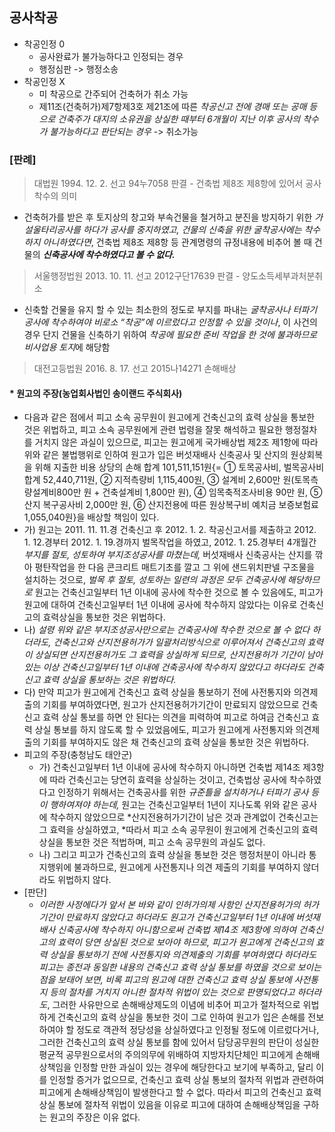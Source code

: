 ## 공사착공

* 착공인정 0
  * 공사완료가 불가능하다고 인정되는 경우
  * 행정심판 -> 행정소송
* 착공인정 X
  * 미 착공으로 간주되어 건축허가 취소 가능
  * 제11조(건축허가)제7항제3호 제21조에 따른 *착공신고 전에 경매 또는 공매 등으로 건축주가 대지의 소유권을 상실한 때부터 6개월이 지난 이후 공사의 착수가 불가능하다고 판단되는 경우* -> 취소가능

### [판례]

> 대법원 1994. 12. 2. 선고 94누7058 판결 - 건축법 제8조 제8항에 있어서 공사착수의 의미

* 건축허가를 받은 후 토지상의 창고와 부속건물을 철거하고 분진을 방지하기 위한 *가설울타리공사를 하다가 공사를 중지하였고, 건물의 신축을 위한 굴착공사에는 착수하지 아니하였다면*, 건축법 제8조 제8항 등 관계명령의 규정내용에 비추어 볼 때 건물의 ***신축공사에 착수하였다고 볼 수 없다.***

> 서울행정법원 2013. 10. 11. 선고 2012구단17639 판결 - 양도소득세부과처분취소

* 신축할 건물을 유지 할 수 있는 최소한의 정도로 부지를 파내는 *굴착공사나 터파기공사에 착수하여야 비로소 “착공”에 이르렀다고 인정할 수 있을 것이나*, 이 사건의 경우 단지 건물을 신축하기 위하여 *착공에 필요한 준비 작업을 한 것에 불과하므로 비사업용 토지*에 해당함

> 대전고등법원 2016. 8. 17. 선고 2015나14271 손해배상

#### * 원고의 주장(농업회사법인 송이랜드 주식회사)

* 다음과 같은 점에서 피고 소속 공무원이 원고에게 건축신고의 효력 상실을 통보한 것은 위법하고, 피고 소속 공무원에게 관련 법령을 잘못 해석하고 필요한 행정절차를 거치지 않은 과실이 있으므로, 피고는 원고에게 국가배상법 제2조 제1항에 따라 위와 같은 불법행위로 인하여 원고가 입은 버섯재배사 신축공사 및 산지의 원상회복을 위해 지출한 비용 상당의 손해 합계 101,511,151원{= ① 토목공사비, 벌목공사비 합계 52,440,711원, ② 지적측량비 1,115,400원, ③ 설계비 2,600만 원(토목측량설계비800만 원 + 건축설계비 1,800만 원), ④ 임목축적조사비용 90만 원, ⑤ 산지 복구공사비 2,000만 원, ⑥ 산지전용에 따른 원상복구비 예치금 보증보험료 1,055,040원}을 배상할 책임이 있다.
* 가) 원고는 2011. 11. 11.경 건축신고 후 2012. 1. 2. 착공신고서를 제출하고 2012. 1. 12.경부터 2012. 1. 19.경까지 벌목작업을 하였고, 2012. 1. 25.경부터 4개월간 *부지를 절토, 성토하여 부지조성공사를 마쳤는데,* 버섯재배사 신축공사는 산지를 깎아 평탄작업을 한 다음 콘크리트 매트기초를 깔고 그 위에 샌드위치판넬 구조물을 설치하는 것으로, *벌목 후 절토, 성토하는 일련의 과정은 모두 건축공사에 해당하므로* 원고는 건축신고일부터 1년 이내에 공사에 착수한 것으로 볼 수 있음에도, 피고가 원고에 대하여 건축신고일부터 1년 이내에 공사에 착수하지 않았다는 이유로 건축신고의 효력상실을 통보한 것은 위법하다.
* 나) *설령 위와 같은 부지조성공사만으로는 건축공사에 착수한 것으로 볼 수 없다 하더라도, 건축신고와 산지전용허가가 일괄처리방식으로 이루어져서 건축신고의 효력이 상실되면 산지전용허가도 그 효력을 상실하게 되므로, 산지전용허가 기간이 남아 있는 이상 건축신고일부터 1년 이내에 건축공사에 착수하지 않았다고 하더라도 건축신고 효력 상실을 통보하는 것은 위법하다.*
* 다) 만약 피고가 원고에게 건축신고 효력 상실을 통보하기 전에 사전통지와 의견제출의 기회를 부여하였다면, 원고가 산지전용허가기간이 만료되지 않았으므로 건축신고 효력 상실 통보를 하면 안 된다는 의견을 피력하여 피고로 하여금 건축신고 효력 상실 통보를 하지 않도록 할 수 있었음에도, 피고가 원고에게 사전통지와 의견제출의 기회를 부여하지도 않은 채 건축신고의 효력 상실을 통보한 것은 위법하다.
* 피고의 주장(충청남도 태안군)
  * 가) 건축신고일부터 1년 이내에 공사에 착수하지 아니하면 건축법 제14조 제3항에 따라 건축신고는 당연히 효력을 상실하는 것이고, 건축법상 공사에 착수하였다고 인정하기 위해서는 건축공사를 위한 *규준틀을 설치하거나 터파기 공사 등이 행하여져야 하는데,* 원고는 건축신고일부터 1년이 지나도록 위와 같은 공사에 착수하지 않았으므로 *산지전용허가기간이 남은 것과 관계없이 건축신고는 그 효력을 상실하였고, *따라서 피고 소속 공무원이 원고에게 건축신고의 효력 상실을 통보한 것은 적법하며, 피고 소속 공무원의 과실도 없다.
  * 나) 그리고 피고가 건축신고의 효력 상실을 통보한 것은 행정처분이 아니라 통지행위에 불과하므로, 원고에게 사전통지나 의견 제출의 기회를 부여하지 않더라도 위법하지 않다.
* [판단]
  * *이러한 사정에다가 앞서 본 바와 같이 인허가의제 사항인 산지전용허가의 허가기간이 만료하지 않았다고 하더라도 원고가 건축신고일부터 1년 이내에 버섯재배사 신축공사에 착수하지 아니함으로써 건축법 제14조 제3항에 의하여 건축신고의 효력이 당연 상실된 것으로 보아야 하므로, 피고가 원고에게 건축신고의 효력 상실을 통보하기 전에 사전통지와 의견제출의 기회를 부여하였다 하더라도 피고는 종전과 동일한 내용의 건축신고 효력 상실 통보를 하였을 것으로 보이는 점을 보태어 보면, 비록 피고의 원고에 대한 건축신고 효력 상실 통보에 사전통지 등의 절차를 거치지 아니한 절차적 위법이 있는 것으로 판명되었다고 하더라도*, 그러한 사유만으로 손해배상제도의 이념에 비추어 피고가 절차적으로 위법하게 건축신고의 효력 상실을 통보한 것이 그로 인하여 원고가 입은 손해를 전보하여야 할 정도로 객관적 정당성을 상실하였다고 인정될 정도에 이르렀다거나, 그러한 건축신고의 효력 상실 통보를 함에 있어서 담당공무원의 판단이 성실한 평균적 공무원으로서의 주의의무에 위배하여 지방자치단체인 피고에게 손해배상책임을 인정할 만한 과실이 있는 경우에 해당한다고 보기에 부족하고, 달리 이를 인정할 증거가 없으므로, 건축신고 효력 상실 통보의 절차적 위법과 관련하여 피고에게 손해배상책임이 발생한다고 할 수 없다.
    따라서 피고의 건축신고 효력 상실 통보에 절차적 위법이 있음을 이유로 피고에 대하여 손해배상책임을 구하는 원고의 주장은 이유 없다.

